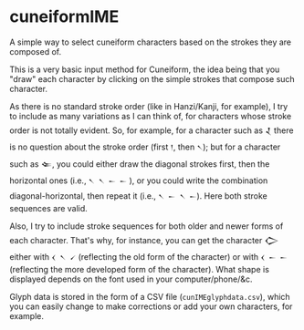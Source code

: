 # cuneiformIME
A simple way to select cuneiform characters based on the strokes they are composed of.

This is a very basic input method for Cuneiform, the idea being that you "draw" each character by clicking on the simple strokes that compose such character.

As there is no standard stroke order (like in Hanzi/Kanji, for example), I try to include as many variations as I can think of, for characters whose stroke order is not totally evident. So, for example, for a character such as 𒑟 there is no question about the stroke order (first `𒁹`, then `𒀹`); but for a character such as 𒑢, you could either draw the diagonal strokes first, then the horizontal ones (i.e., `𒀹 𒀹 𒀸 𒀸` ), or you could write the combination diagonal-horizontal, then repeat it (i.e., `𒀹 𒀸 𒀹 𒀸`). Here both stroke sequences are valid.

Also, I try to include stroke sequences for both older and newer forms of each character. That's why, for instance, you can get the character 𒀖 either with `𒌋 𒀹 𒍻` (reflecting the old form of the character) or with `𒌋 𒀸 𒀸` (reflecting the more developed form of the character). What shape is displayed depends on the font used in your computer/phone/&c.

Glyph data is stored in the form of a CSV file (`cunIMEglyphdata.csv`), which you can easily change to make corrections or add your own characters, for example.
